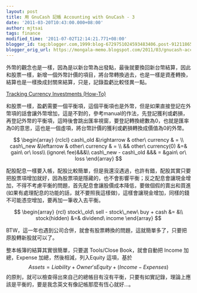 ```yaml
---
layout: post
title: 用 GnuCash 記帳 Accounting with GnuCash - 3
date: '2011-03-20T10:43:00.000+08:00'
author: mjtsai
tags: finance
modified_time: '2011-07-02T12:14:21.771+08:00'
blogger_id: tag:blogger.com,1999:blog-6729751024593483406.post-9121186505995088421
blogger_orig_url: https://mongala-memo.blogspot.com/2011/03/gnucash-accounting-with-gnucash-3.html
---
```


外幣的觀念也是一樣，因為是以新台幣為出發點，最後就要換回新台幣結算，因此和股票一樣，新增一個外幣計價的項目，將台幣轉換過去，也是一樣是資產轉換，結算也是一樣換成封關來結算，只是，記錄盈虧比較怪異一點。
<!--more-->

[Tracking Currency Investments (How-To)](http://svn.gnucash.org/docs/guide/currency_invest1.html)

和股票一樣，盈虧需要一個平衡項，這個平衡項也是外幣，但是如果直接登記在外幣項的話會讓外幣增加，這是不對的，參考manual的作法，先登記獲利或虧損，再登記外幣的平衡項，這時後會跳出匯率視窗，要登記轉換總數為0，也就是匯率為0的意思，這也是一個虛項，將台幣計價的獲利或虧損轉換成價值為0的外幣。

$$
\begin{array} {rclcl}
cash\_old &\rightarrow & other\ currency & = \\
cash\_new &\leftarrow & other\ currency & = \\
&& other\ currency(0) &=& gain\ or\ loss\\
(ignore\ fee)&&&\\
cash\_new - cash\_old &&& = &gain\ or\ loss 
\end{array}
$$



配股配息一樣要入帳，配股比較簡單，但是我還沒遇過，也許有錯，配股其實只要把股票項增加就好，因為股票項是隱藏的，也不會影響平衡；反之配息會讓現金增加，不得不考慮平衡的問題，首先配息會讓股價成本降低，要做個假的賣出和買進(如果有處理配息的功能的話，就不要照我這樣做)，這樣會讓現金增加，同樣的錢不可能憑空增加，要再加一筆收入去平衡。

$$
\begin{array} {rcl}
stock\_old\ sell - stock\_new\ buy + cash &= &\\
stock(hidden) &=& dividend\ income
\end{array}
$$


BTW，這一年也遇到公司合併，就會有股票轉換的問題，這就簡單多了，只要把原股轉新股就可以了。

整本帳簿的結算其實很簡單，只要選 Tools/Close Book，就會自動把 Income 加總，Expense 加總，然後相減，列入Equity 這項，基於 $$Assets = Liability + Owner's Equity + (Income - Expenses)$$ 的原則，就可以檢查得出來自己的總帳目有沒有平衡，只要有如實記錄，理論上應該是平衡的，要是我念英文有像記帳那麼有恆心就好...。


